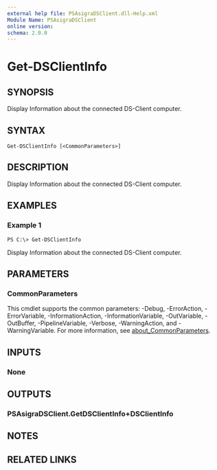 ```yaml
---
external help file: PSAsigraDSClient.dll-Help.xml
Module Name: PSAsigraDSClient
online version:
schema: 2.0.0
---
```


# Get-DSClientInfo

## SYNOPSIS
Display Information about the connected DS-Client computer.

## SYNTAX

```
Get-DSClientInfo [<CommonParameters>]
```

## DESCRIPTION
Display Information about the connected DS-Client computer.

## EXAMPLES

### Example 1
```
PS C:\> Get-DSClientInfo
```

Display Information about the connected DS-Client computer.

## PARAMETERS

### CommonParameters
This cmdlet supports the common parameters: -Debug, -ErrorAction, -ErrorVariable, -InformationAction, -InformationVariable, -OutVariable, -OutBuffer, -PipelineVariable, -Verbose, -WarningAction, and -WarningVariable. For more information, see [about_CommonParameters](http://go.microsoft.com/fwlink/?LinkID=113216).

## INPUTS

### None
## OUTPUTS

### PSAsigraDSClient.GetDSClientInfo+DSClientInfo

## NOTES

## RELATED LINKS
